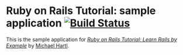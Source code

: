 # Ruby on Rails Tutorial: sample application [![Build Status](https://travis-ci.org/mariusbutuc/rails3tutorial_2ndEd.png)](https://travis-ci.org/mariusbutuc/rails3tutorial_2ndEd)

This is the sample application for
[*Ruby on Rails Tutorial: Learn Rails by Example*](http://railstutorial.org/)
by [Michael Hartl](http://michaelhartl.com/).
